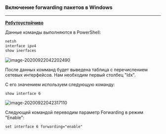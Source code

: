 ### Включение forwarding пакетов в Windows

---

<u>**Ребутоустойчиво**</u>

Данные команды выполняются в PowerShell:

```powershell
netsh
interface ipv4
show inerfaces
```

![image-20200922042202490](C:\Users\Delete\AppData\Roaming\Typora\typora-user-images\image-20200922042202490.png)

После данных комманд будет выведена таблица с перечислением сетевых интерфейсов. Нам необходим первый столбец "Idx".

С его значением используем следующую команду:

```
show interface 6
```

![image-20200922042317110](C:\Users\Delete\AppData\Roaming\Typora\typora-user-images\image-20200922042317110.png)

Следующей командой переводим параметр Forwarding в режим "Enable":

```
set interface 6 forwarding="enable"
```

